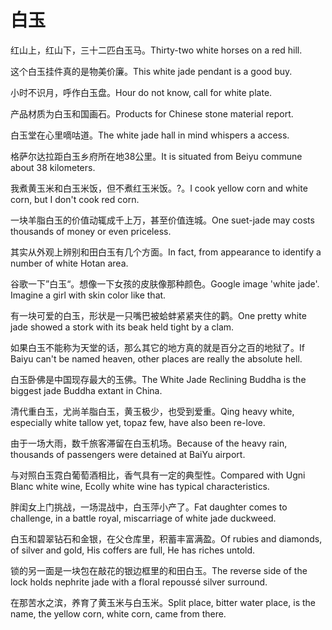 # 白玉

<p><span class="chinese">红山上，红山下，三十二匹白玉马。</span><span class="english">Thirty-two white horses on a red hill.</span></p>

<p><span class="chinese">这个白玉挂件真的是物美价廉。</span><span class="english">This white jade pendant is a good buy.</span></p>

<p><span class="chinese">小时不识月，呼作白玉盘。</span><span class="english">Hour do not know, call for white plate.</span></p>

<p><span class="chinese">产品材质为白玉和国画石。</span><span class="english">Products for Chinese stone material report.</span></p>

<p><span class="chinese">白玉堂在心里嘀咕道。</span><span class="english">The white jade hall in mind whispers a access.</span></p>

<p><span class="chinese">格萨尔达拉距白玉乡府所在地38公里。</span><span class="english">It is situated from Beiyu commune about 38 kilometers.</span></p>

<p><span class="chinese">我煮黄玉米和白玉米饭，但不煮红玉米饭。?。</span><span class="english">I cook yellow corn and white corn, but I don't cook red corn.</span></p>

<p><span class="chinese">一块羊脂白玉的价值动辄成千上万，甚至价值连城。</span><span class="english">One suet-jade may costs thousands of money or even priceless.</span></p>

<p><span class="chinese">其实从外观上辨别和田白玉有几个方面。</span><span class="english">In fact, from appearance to identify a number of white Hotan area.</span></p>

<p><span class="chinese">谷歌一下”白玉“。想像一下女孩的皮肤像那种颜色。</span><span class="english">Google image 'white jade'. Imagine a girl with skin color like that.</span></p>

<p><span class="chinese">有一块可爱的白玉，形状是一只嘴巴被蛤蚌紧紧夹住的鹳。</span><span class="english">One pretty white jade showed a stork with its beak held tight by a clam.</span></p>

<p><span class="chinese">如果白玉不能称为天堂的话，那么其它的地方真的就是百分之百的地狱了。</span><span class="english">If Baiyu can't be named heaven, other places are really the absolute hell.</span></p>

<p><span class="chinese">白玉卧佛是中国现存最大的玉佛。</span><span class="english">The White Jade Reclining Buddha is the biggest jade Buddha extant in China.</span></p>

<p><span class="chinese">清代重白玉，尤尚羊脂白玉，黄玉极少，也受到爱重。</span><span class="english">Qing heavy white, especially white tallow yet, topaz few, have also been re-love.</span></p>

<p><span class="chinese">由于一场大雨，数千旅客滞留在白玉机场。</span><span class="english">Because of the heavy rain, thousands of passengers were detained at BaiYu airport.</span></p>

<p><span class="chinese">与对照白玉霓白葡萄酒相比，香气具有一定的典型性。</span><span class="english">Compared with Ugni Blanc white wine, Ecolly white wine has typical characteristics.</span></p>

<p><span class="chinese">胖闺女上门挑战，一场混战中，白玉萍小产了。</span><span class="english">Fat daughter comes to challenge, in a battle royal, miscarriage of white jade duckweed.</span></p>

<p><span class="chinese">白玉和碧翠钻石和金银，在父仓库里，积蓄丰富满盈。</span><span class="english">Of rubies and diamonds, of silver and gold, His coffers are full, He has riches untold.</span></p>

<p><span class="chinese">锁的另一面是一块包在敲花的银边框里的和田白玉。</span><span class="english">The reverse side of the lock holds nephrite jade with a floral repoussé silver surround.</span></p>

<p><span class="chinese">在那苦水之滨，养育了黄玉米与白玉米。</span><span class="english">Split place, bitter water place, is the name, the yellow corn, white corn, came from there.</span></p>

